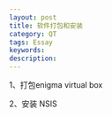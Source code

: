 ```yaml
---
layout: post
title: 软件打包和安装
category: QT
tags: Essay
keywords: 
description: 
---
```


1、打包enigma virtual box

2、安装 NSIS
